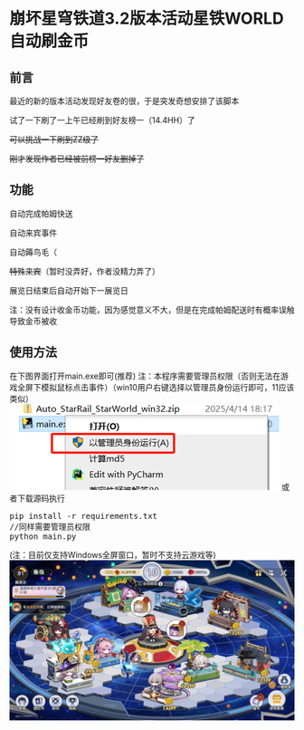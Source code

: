 # 崩坏星穹铁道3.2版本活动星铁WORLD自动刷金币
## 前言
最近的新的版本活动发现好友卷的很，于是突发奇想安排了该脚本

试了一下刷了一上午已经刷到好友榜一（14.4HH）了

~~可以挑战一下刷到ZZ级了~~

~~刚才发现作者已经被前榜一好友删掉了~~
## 功能
自动完成帕姆快送

自动来宾事件

自动薅鸟毛（

~~特殊来宾~~（暂时没弄好，作者没精力弄了）

展览日结束后自动开始下一展览日

注：没有设计收金币功能，因为感觉意义不大，但是在完成帕姆配送时有概率误触导致金币被收

## 使用方法


在下图界面打开main.exe即可(推荐)
注：本程序需要管理员权限（否则无法在游戏全屏下模拟鼠标点击事件）（win10用户右键选择以管理员身份运行即可，11应该类似）
![img_1.png](img_1.png)
或者下载源码执行
<pre>
pip install -r requirements.txt
//同样需要管理员权限
python main.py
</pre>
(注：目前仅支持Windows全屏窗口，暂时不支持云游戏等)
![img.png](img.png)


